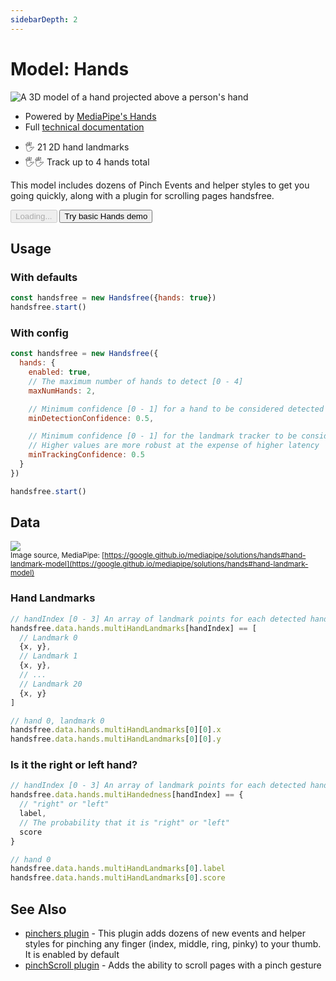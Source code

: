 ```yaml
---
sidebarDepth: 2
---
```

# Model: Hands

<div class="row align-top">
  <div class="col-6">
    <p><img alt="A 3D model of a hand projected above a person's hand" src="https://media0.giphy.com/media/y4S6WFaCUWvqHL7UA8/giphy.gif" /></p>
    <ul>
      <li>Powered by <a href="https://www.npmjs.com/package/@mediapipe/hands">MediaPipe's Hands</a></li>
      <li>Full <a href="https://google.github.io/mediapipe/solutions/hands.html">technical documentation</a></li>
    </ul>
  </div>
  <div class="col-6">
    <Window title="Overview and basic demo">
      <section>
        <ul>
          <li>🖐 21 2D hand landmarks</li>
          <li>🖐🖐 Track up to 4 hands total</li>
        </ul>
        <p>This model includes dozens of <router-link to="/ref/plugin/pinchers/">Pinch Events</router-link> and helper styles to get you going quickly, along with a <router-link to="/ref/plugin/pinchScroll/">plugin for scrolling pages handsfree</router-link>.</p>
        <div>
          <HandsfreeToggle class="full-width handsfree-hide-when-started-without-hands" text-off="Try basic Hands demo" text-on="Stop Hands Model" :opts="demoOpts" />
          <button class="handsfree-show-when-started-without-hands handsfree-show-when-loading" disabled><Fa-Spinner spin /> Loading...</button>
          <button class="handsfree-show-when-started-without-hands handsfree-hide-when-loading" @click="startDemo"><Fa-Video /> Try basic Hands demo</button>
        </div>
      </section>
    </Window>
  </div>
</div>

## Usage

### With defaults

```js
const handsfree = new Handsfree({hands: true})
handsfree.start()
```

### With config

```js
const handsfree = new Handsfree({
  hands: {
    enabled: true,
    // The maximum number of hands to detect [0 - 4]
    maxNumHands: 2,

    // Minimum confidence [0 - 1] for a hand to be considered detected
    minDetectionConfidence: 0.5,

    // Minimum confidence [0 - 1] for the landmark tracker to be considered detected
    // Higher values are more robust at the expense of higher latency
    minTrackingConfidence: 0.5
  }
})

handsfree.start()
```

## Data

![](https://google.github.io/mediapipe/images/mobile/hand_landmarks.png)
<br><small>Image source, MediaPipe: [https://google.github.io/mediapipe/solutions/hands#hand-landmark-model](https://google.github.io/mediapipe/solutions/hands#hand-landmark-model)</small>

### Hand Landmarks

```js
// handIndex [0 - 3] An array of landmark points for each detected hands
handsfree.data.hands.multiHandLandmarks[handIndex] == [
  // Landmark 0
  {x, y},
  // Landmark 1
  {x, y},
  // ...
  // Landmark 20
  {x, y}
]

// hand 0, landmark 0
handsfree.data.hands.multiHandLandmarks[0][0].x
handsfree.data.hands.multiHandLandmarks[0][0].y
```

### Is it the right or left hand?

```js
// handIndex [0 - 3] An array of landmark points for each detected hands
handsfree.data.hands.multiHandedness[handIndex] == {
  // "right" or "left"
  label,
  // The probability that it is "right" or "left"
  score
}

// hand 0
handsfree.data.hands.multiHandLandmarks[0].label
handsfree.data.hands.multiHandLandmarks[0].score
```

## See Also

- [pinchers plugin](/ref/plugin/pinchers/) - This plugin adds dozens of new events and helper styles for pinching any finger (index, middle, ring, pinky) to your thumb. It is enabled by default
- [pinchScroll plugin](/ref/plugin/pinchScroll/) - Adds the ability to scroll pages with a pinch gesture


<!-- Code -->
<script>
export default {
  data () {
    return {
      demoOpts: {
        weboji: false,
        hands: true,
        facemesh: false,
        pose: false,
        holistic: false,
        handpose: false
      }
    }
  },

  methods: {
    /**
     * Start the page with our preset options
     */
    startDemo () {
      this.$root.handsfree.update(this.demoOpts)
    }
  }
}
</script>